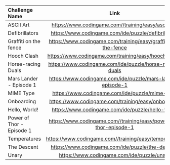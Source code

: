 |Challenge Name|Link|
|:-------------|:----:|
|ASCII Art|https://www.codingame.com//training/easy/ascii-art|
|Defibrillators|https://www.codingame.com/ide/puzzle/defibrillators|
|Graffiti on the fence|https://www.codingame.com/training/easy/graffiti-on-the-fence|
|Hooch Clash|https://www.codingame.com/training/easy/hooch-clash|
|Horse-racing Duals|https://www.codingame.com/ide/puzzle/horse-racing-duals|
|Mars Lander - Episode 1|https://www.codingame.com/ide/puzzle/mars-lander-episode-1|
|MIME Type|https://www.codingame.com/ide/puzzle/mime-type|
|Onboarding|https://www.codingame.com/training/easy/onboarding|
|Hello, World!|https://www.codingame.com/ide/puzzle/hello-world|
|Power of Thor - Episode 1|https://www.codingame.com//training/easy/power-of-thor-episode-1|
|Temperatures|https://www.codingame.com//training/easy/temperatures|
|The Descent|https://www.codingame.com/ide/puzzle/the-descent|
|Unary|https://www.codingame.com/ide/puzzle/unary|
